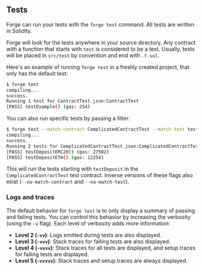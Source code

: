 ## Tests

Forge can run your tests with the `forge test` command. All tests are written in Solidity.

Forge will look for the tests anywhere in your source directory. Any contract with a function that starts with `test` is considered to be a test. Usually, tests will be placed in `src/test` by convention and end with `.t.sol`.

Here's an example of running `forge test` in a freshly created project, that only has the default test:

```sh
$ forge test
compiling...
success.
Running 1 test for ContractTest.json:ContractTest
[PASS] testExample() (gas: 254)
```

You can also run specific tests by passing a filter:

```sh
$ forge test --match-contract ComplicatedContractTest --match-test testDeposit
compiling...
success.
Running 2 tests for ComplicatedContractTest.json:ComplicatedContractTest
[PASS] testDepositERC20() (gas: 27502)
[PASS] testDepositETH() (gas: 12254)
```

This will run the tests starting with `testDeposit` in the `ComplicatedContractTest` test contract.
Inverse versions of these flags also exist (`--no-match-contract` and `--no-match-test`).

### Logs and traces

The default behavior for `forge test` is to only display a summary of passing and failing tests. You can control this behavior by increasing the verbosity (using the `-v` flag). Each level of verbosity adds more information:

- **Level 2 (`-vv`)**: Logs emitted during tests are also displayed.
- **Level 3 (`-vvv`)**: Stack traces for failing tests are also displayed.
- **Level 4 (`-vvvv`)**: Stack traces for all tests are displayed, and setup traces for failing tests are displayed.
- **Level 5 (`-vvvvv`)**: Stack traces and setup traces are always displayed.
